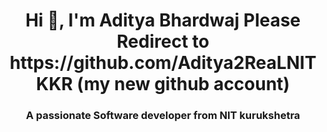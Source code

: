 <h1 align="center">Hi 👋, I'm Aditya Bhardwaj
Please Redirect to https://github.com/Aditya2ReaLNITKKR  (my new github account)</h1>
<h3 align="center">A passionate Software developer from NIT kurukshetra</h3>
